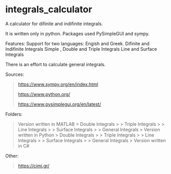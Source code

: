 # integrals_calculator
A calculator for difinite and indifinite integrals.

It is written only in python. 
Packages used PySimpleGUI and sympy.

Features:
Support for two languages: Engish and Greek.
Difinite and Indifinite Integrals
Simple , Double and Triple Integrals
Line and Surface Integrals
  
There is an effort to calculate general integrals. 

Sources:
> https://www.sympy.org/en/index.html
>
> https://www.python.org/
>
> https://www.pysimplegui.org/en/latest/

Folders:
> Version written in MATLAB
    > Double Integrals
    > 
    > Triple Integrals
    > 
    > Line Integrals
    > 
    > Surface Integrals
    > 
    > General Integrals
    > 
> Version written in Python
    > Double Integrals
    > 
    > Triple Integrals
    > 
    > Line Integrals
    > 
    > Surface Integrals
    > 
    > General Integrals
    > 
> Version written in C#



Other:
> https://cimi.gr/


